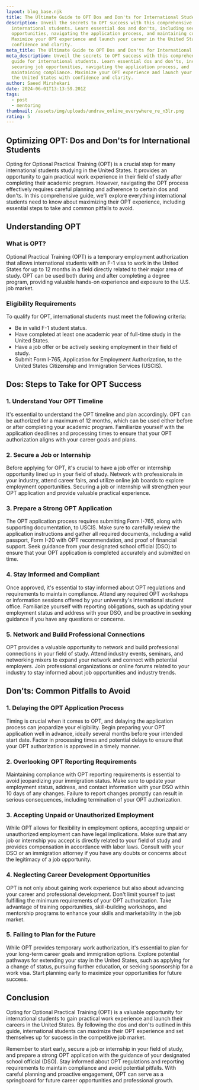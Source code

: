 ```yaml
---
layout: blog_base.njk
title: The Ultimate Guide to OPT Dos and Don'ts for International Students
description: Unveil the secrets to OPT success with this comprehensive guide for
  international students. Learn essential dos and don'ts, including securing job
  opportunities, navigating the application process, and maintaining compliance.
  Maximize your OPT experience and launch your career in the United States with
  confidence and clarity.
meta_title: The Ultimate Guide to OPT Dos and Don'ts for International Students
meta_description: Unveil the secrets to OPT success with this comprehensive
  guide for international students. Learn essential dos and don'ts, including
  securing job opportunities, navigating the application process, and
  maintaining compliance. Maximize your OPT experience and launch your career in
  the United States with confidence and clarity.
author: Saeed Mirshekari
date: 2024-06-01T13:13:59.201Z
tags:
  - post
  - mentoring
thumbnail: /assets/img/uploads/undraw_online_everywhere_re_n3lr.png
rating: 5
---
```

## Optimizing OPT: Dos and Don'ts for International Students

Opting for Optional Practical Training (OPT) is a crucial step for many international students studying in the United States. It provides an opportunity to gain practical work experience in their field of study after completing their academic program. However, navigating the OPT process effectively requires careful planning and adherence to certain dos and don'ts. In this comprehensive guide, we'll explore everything international students need to know about maximizing their OPT experience, including essential steps to take and common pitfalls to avoid.

## Understanding OPT

### What is OPT?

Optional Practical Training (OPT) is a temporary employment authorization that allows international students with an F-1 visa to work in the United States for up to 12 months in a field directly related to their major area of study. OPT can be used both during and after completing a degree program, providing valuable hands-on experience and exposure to the U.S. job market.

### Eligibility Requirements

To qualify for OPT, international students must meet the following criteria:

- Be in valid F-1 student status.
- Have completed at least one academic year of full-time study in the United States.
- Have a job offer or be actively seeking employment in their field of study.
- Submit Form I-765, Application for Employment Authorization, to the United States Citizenship and Immigration Services (USCIS).

## Dos: Steps to Take for OPT Success

### 1. Understand Your OPT Timeline

It's essential to understand the OPT timeline and plan accordingly. OPT can be authorized for a maximum of 12 months, which can be used either before or after completing your academic program. Familiarize yourself with the application deadlines and processing times to ensure that your OPT authorization aligns with your career goals and plans.

### 2. Secure a Job or Internship

Before applying for OPT, it's crucial to have a job offer or internship opportunity lined up in your field of study. Network with professionals in your industry, attend career fairs, and utilize online job boards to explore employment opportunities. Securing a job or internship will strengthen your OPT application and provide valuable practical experience.

### 3. Prepare a Strong OPT Application

The OPT application process requires submitting Form I-765, along with supporting documentation, to USCIS. Make sure to carefully review the application instructions and gather all required documents, including a valid passport, Form I-20 with OPT recommendation, and proof of financial support. Seek guidance from your designated school official (DSO) to ensure that your OPT application is completed accurately and submitted on time.

### 4. Stay Informed and Compliant

Once approved, it's essential to stay informed about OPT regulations and requirements to maintain compliance. Attend any required OPT workshops or information sessions offered by your university's international student office. Familiarize yourself with reporting obligations, such as updating your employment status and address with your DSO, and be proactive in seeking guidance if you have any questions or concerns.

### 5. Network and Build Professional Connections

OPT provides a valuable opportunity to network and build professional connections in your field of study. Attend industry events, seminars, and networking mixers to expand your network and connect with potential employers. Join professional organizations or online forums related to your industry to stay informed about job opportunities and industry trends.

## Don'ts: Common Pitfalls to Avoid

### 1. Delaying the OPT Application Process

Timing is crucial when it comes to OPT, and delaying the application process can jeopardize your eligibility. Begin preparing your OPT application well in advance, ideally several months before your intended start date. Factor in processing times and potential delays to ensure that your OPT authorization is approved in a timely manner.

### 2. Overlooking OPT Reporting Requirements

Maintaining compliance with OPT reporting requirements is essential to avoid jeopardizing your immigration status. Make sure to update your employment status, address, and contact information with your DSO within 10 days of any changes. Failure to report changes promptly can result in serious consequences, including termination of your OPT authorization.

### 3. Accepting Unpaid or Unauthorized Employment

While OPT allows for flexibility in employment options, accepting unpaid or unauthorized employment can have legal implications. Make sure that any job or internship you accept is directly related to your field of study and provides compensation in accordance with labor laws. Consult with your DSO or an immigration attorney if you have any doubts or concerns about the legitimacy of a job opportunity.

### 4. Neglecting Career Development Opportunities

OPT is not only about gaining work experience but also about advancing your career and professional development. Don't limit yourself to just fulfilling the minimum requirements of your OPT authorization. Take advantage of training opportunities, skill-building workshops, and mentorship programs to enhance your skills and marketability in the job market.

### 5. Failing to Plan for the Future

While OPT provides temporary work authorization, it's essential to plan for your long-term career goals and immigration options. Explore potential pathways for extending your stay in the United States, such as applying for a change of status, pursuing further education, or seeking sponsorship for a work visa. Start planning early to maximize your opportunities for future success.

## Conclusion

Opting for Optional Practical Training (OPT) is a valuable opportunity for international students to gain practical work experience and launch their careers in the United States. By following the dos and don'ts outlined in this guide, international students can maximize their OPT experience and set themselves up for success in the competitive job market.

Remember to start early, secure a job or internship in your field of study, and prepare a strong OPT application with the guidance of your designated school official (DSO). Stay informed about OPT regulations and reporting requirements to maintain compliance and avoid potential pitfalls. With careful planning and proactive engagement, OPT can serve as a springboard for future career opportunities and professional growth.

